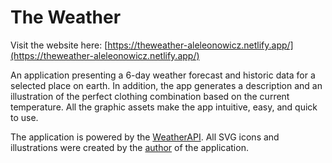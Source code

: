 # The Weather

Visit the website here: [https://theweather-aleleonowicz.netlify.app/](https://theweather-aleleonowicz.netlify.app/)

An application presenting a 6-day weather forecast and historic data for a selected place on earth. In addition, the app generates a description and an illustration of the perfect clothing combination based on the current temperature. All the graphic assets make the app intuitive, easy, and quick to use.

The application is powered by the [WeatherAPI](https://www.weatherapi.com/).
All SVG icons and illustrations were created by the [author](https://github.com/AleLeonowicz) of the application.
